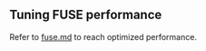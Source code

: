 ## Tuning FUSE performance

Refer to [fuse.md](performance/fuse.md) to reach optimized performance.

